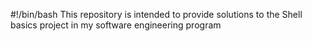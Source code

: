 #!/bin/bash
This repository is intended to provide solutions to the Shell basics project in my software engineering program
